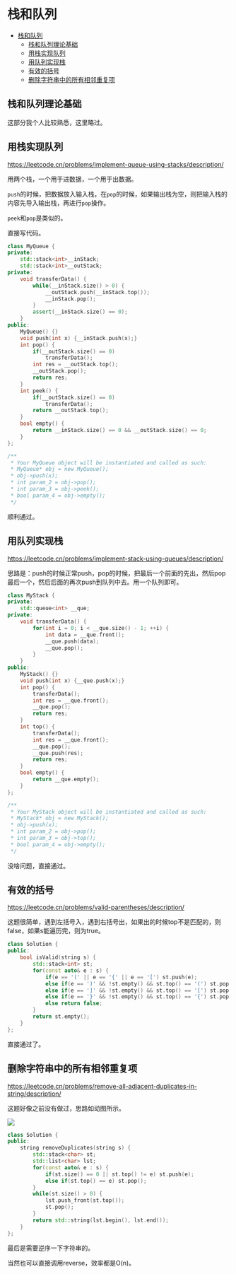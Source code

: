 # 栈和队列

- [栈和队列](#栈和队列)
  - [栈和队列理论基础](#栈和队列理论基础)
  - [用栈实现队列](#用栈实现队列)
  - [用队列实现栈](#用队列实现栈)
  - [有效的括号](#有效的括号)
  - [删除字符串中的所有相邻重复项](#删除字符串中的所有相邻重复项)

## 栈和队列理论基础

这部分我个人比较熟悉，这里略过。


## 用栈实现队列

https://leetcode.cn/problems/implement-queue-using-stacks/description/

用两个栈，一个用于进数据，一个用于出数据。

`push`的时候，把数据放入输入栈，在`pop`的时候，如果输出栈为空，则把输入栈的内容先导入输出栈，再进行`pop`操作。

`peek`和`pop`是类似的。

直接写代码。

```cpp
class MyQueue {
private:
    std::stack<int>__inStack;
    std::stack<int>__outStack;
private:
    void transferData() {
        while(__inStack.size() > 0) {
            __outStack.push(__inStack.top());
            __inStack.pop();
        }
        assert(__inStack.size() == 0);
    }
public:
    MyQueue() {}
    void push(int x) {__inStack.push(x);}
    int pop() {
        if(__outStack.size() == 0)
            transferData();
        int res = __outStack.top();
        __outStack.pop();
        return res;
    }
    int peek() {
        if(__outStack.size() == 0)
            transferData();
        return __outStack.top();    
    }
    bool empty() {
        return __inStack.size() == 0 && __outStack.size() == 0;
    }
};

/**
 * Your MyQueue object will be instantiated and called as such:
 * MyQueue* obj = new MyQueue();
 * obj->push(x);
 * int param_2 = obj->pop();
 * int param_3 = obj->peek();
 * bool param_4 = obj->empty();
 */
```

顺利通过。

## 用队列实现栈

https://leetcode.cn/problems/implement-stack-using-queues/description/

思路是：push的时候正常push，pop的时候，把最后一个前面的先出，然后pop最后一个，然后后面的再次push到队列中去。用一个队列即可。

```cpp
class MyStack {
private:
    std::queue<int> __que;
private:
    void transferData() {
        for(int i = 0; i < __que.size() - 1; ++i) {
            int data = __que.front();
            __que.push(data);
            __que.pop();
        }
    }
public:
    MyStack() {}
    void push(int x) {__que.push(x);}
    int pop() {
        transferData();
        int res = __que.front();
        __que.pop();
        return res;
    }
    int top() {
        transferData();
        int res = __que.front();
        __que.pop();
        __que.push(res);
        return res;
    }
    bool empty() {
        return __que.empty();
    }
};

/**
 * Your MyStack object will be instantiated and called as such:
 * MyStack* obj = new MyStack();
 * obj->push(x);
 * int param_2 = obj->pop();
 * int param_3 = obj->top();
 * bool param_4 = obj->empty();
 */
```

没啥问题，直接通过。

## 有效的括号

https://leetcode.cn/problems/valid-parentheses/description/

这题很简单，遇到左括号入，遇到右括号出，如果出的时候top不是匹配的，则false，如果s能遍历完，则为true。

```cpp
class Solution {
public:
    bool isValid(string s) {
        std::stack<int> st;
        for(const auto& e : s) {
            if(e == '(' || e == '{' || e == '[') st.push(e);
            else if(e == ')' && !st.empty() && st.top() == '(') st.pop();
            else if(e == ']' && !st.empty() && st.top() == '[') st.pop();
            else if(e == '}' && !st.empty() && st.top() == '{') st.pop();
            else return false;
        }
        return st.empty();
    }
};
```
直接通过了。

## 删除字符串中的所有相邻重复项

https://leetcode.cn/problems/remove-all-adjacent-duplicates-in-string/description/

这题好像之前没有做过，思路如动图所示。

![](https://file1.kamacoder.com/i/algo/1047.%E5%88%A0%E9%99%A4%E5%AD%97%E7%AC%A6%E4%B8%B2%E4%B8%AD%E7%9A%84%E6%89%80%E6%9C%89%E7%9B%B8%E9%82%BB%E9%87%8D%E5%A4%8D%E9%A1%B9.gif)

```cpp
class Solution {
public:
    string removeDuplicates(string s) {
        std::stack<char> st;
        std::list<char> lst;
        for(const auto& e : s) {
            if(st.size() == 0 || st.top() != e) st.push(e);
            else if(st.top() == e) st.pop();
        }
        while(st.size() > 0) {
            lst.push_front(st.top());
            st.pop();
        }
        return std::string(lst.begin(), lst.end());
    }
}; 
```

最后是需要逆序一下字符串的。

当然也可以直接调用reverse，效率都是O(n)。

